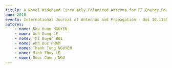 ```yaml
---
titulo: A Novel Wideband Circularly Polarized Antenna for RF Energy Harvesting in Wireless Sensor Nodes
ano: 2018
evento: International Journal of Antennas and Propagation - doi 10.1155/2018/1692018 
autores:
    - nome: Nhu Huan NGUYEN
    - nome: Anh Dung LE
    - nome: Thi Duyen BUI
    - nome: Anh Duc PHAM
    - nome: Thanh Tung NGUYEN
    - nome: Minh Thuy LE
    - nome: Quoc Cuong NGO
---
```



